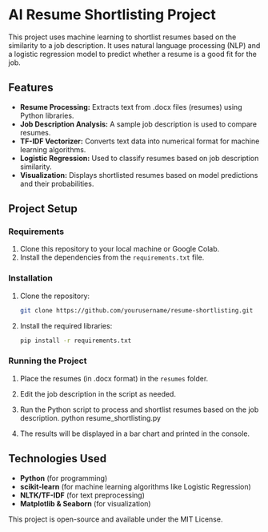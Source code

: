 # AI Resume Shortlisting Project

This project uses machine learning to shortlist resumes based on the similarity to a job description. It uses natural language processing (NLP) and a logistic regression model to predict whether a resume is a good fit for the job.

## **Features**

- **Resume Processing:** Extracts text from .docx files (resumes) using Python libraries.
- **Job Description Analysis:** A sample job description is used to compare resumes.
- **TF-IDF Vectorizer:** Converts text data into numerical format for machine learning algorithms.
- **Logistic Regression:** Used to classify resumes based on job description similarity.
- **Visualization:** Displays shortlisted resumes based on model predictions and their probabilities.

## **Project Setup**

### Requirements
1. Clone this repository to your local machine or Google Colab.
2. Install the dependencies from the `requirements.txt` file.

### Installation

1. Clone the repository:

    ```bash
    git clone https://github.com/yourusername/resume-shortlisting.git
    ```

2. Install the required libraries:

    ```bash
    pip install -r requirements.txt
    ```

### Running the Project

1. Place the resumes (in .docx format) in the `resumes` folder.
2. Edit the job description in the script as needed.
3. Run the Python script to process and shortlist resumes based on the job description.
    python resume_shortlisting.py

4. The results will be displayed in a bar chart and printed in the console.

## **Technologies Used**

- **Python** (for programming)
- **scikit-learn** (for machine learning algorithms like Logistic Regression)
- **NLTK/TF-IDF** (for text preprocessing)
- **Matplotlib & Seaborn** (for visualization)

This project is open-source and available under the MIT License.
